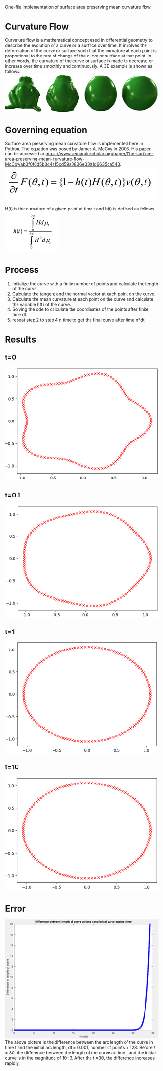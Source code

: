 One-file implementation of  surface area preserving mean curvature flow

# Curvature Flow
Curvature flow is a mathematical concept used in differential geometry to describe the evolution of a curve or a surface over time. It involves the deformation of the curve or surface such that the curvature at each point is proportional to the rate of change of the curve or surface at that point. In other words, the curvature of the curve or surface is made to decrease or increase over time smoothly and continuously. A 3D example is shown as follows.
![alt text](Evolution_mean_curv.png)

# Governing equation
Surface area preserving mean curvature flow is implemented here in Python. The equation was posed by James A. McCoy in 2003. His paper can be accessed at <https://www.semanticscholar.org/paper/The-surface-area-preserving-mean-curvature-flow-McCoy/ab3f0f6d5b3c4a15cd59a0836e3391d6635da543>.
![alt text](governing_equation.png)

H(t) is the curvature of a given point at time t and h(t) is defined as follows.
![alt text](ht.png)

# Process
1. Initialize the curve with a finite number of points and calculate the length of the curve.
2. Calculate the tangent and the normal vector at each point on the curve.
3. Calculate the mean curvature at each point on the curve and calculate the variable h(t) of the curve.
4. Solving the ode to calculate the coordinates of the points after finite time dt.
5. repeat step 2 to step 4 n time to get the final curve after time n*dt.

# Results
## t=0
![alt text](t0.png)
## t=0.1
![alt text](t0_1.png)
## t=1
![alt text](t1.png)
## t=10
![alt text](t10.png)

# Error
![alt text](Error_curve.png)
The above picture is the difference between the arc length of the curve in time t and the initial arc length, dt = 0.001, number of points = 128. Before 𝑡 = 30, the difference between the length of the curve at time t and the initial 
curve is in the magnitude of 10−3. After the t =30, the difference increases rapidly.

